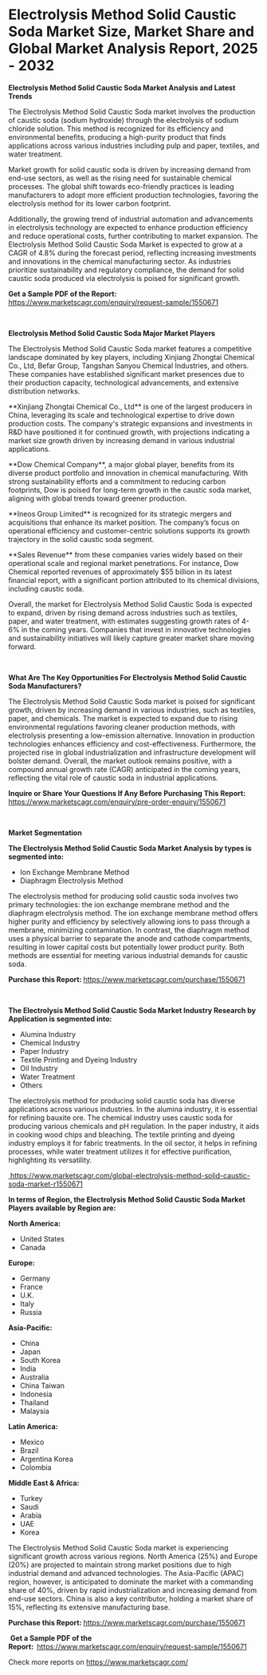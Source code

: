 <p><h1>Electrolysis Method Solid Caustic Soda Market Size, Market Share and Global Market Analysis Report, 2025 - 2032</h1></p><p><strong>Electrolysis Method Solid Caustic Soda Market Analysis and Latest Trends</strong></p>
<p><p>The Electrolysis Method Solid Caustic Soda market involves the production of caustic soda (sodium hydroxide) through the electrolysis of sodium chloride solution. This method is recognized for its efficiency and environmental benefits, producing a high-purity product that finds applications across various industries including pulp and paper, textiles, and water treatment.</p><p>Market growth for solid caustic soda is driven by increasing demand from end-use sectors, as well as the rising need for sustainable chemical processes. The global shift towards eco-friendly practices is leading manufacturers to adopt more efficient production technologies, favoring the electrolysis method for its lower carbon footprint.</p><p>Additionally, the growing trend of industrial automation and advancements in electrolysis technology are expected to enhance production efficiency and reduce operational costs, further contributing to market expansion. The Electrolysis Method Solid Caustic Soda Market is expected to grow at a CAGR of 4.8% during the forecast period, reflecting increasing investments and innovations in the chemical manufacturing sector. As industries prioritize sustainability and regulatory compliance, the demand for solid caustic soda produced via electrolysis is poised for significant growth.</p></p>
<p><strong>Get a Sample PDF of the Report:&nbsp;</strong> <a href="https://www.marketscagr.com/enquiry/request-sample/1550671?utm_campaign=3124&utm_medium=2&utm_source=Github&utm_content=ia&utm_term=02042025&utm_id=electrolysis-method-solid-caustic-soda">https://www.marketscagr.com/enquiry/request-sample/1550671</a></p>
<p>&nbsp;</p>
<p><strong>Electrolysis Method Solid Caustic Soda Major Market Players</strong></p>
<p><p>The Electrolysis Method Solid Caustic Soda market features a competitive landscape dominated by key players, including Xinjiang Zhongtai Chemical Co., Ltd, Befar Group, Tangshan Sanyou Chemical Industries, and others. These companies have established significant market presences due to their production capacity, technological advancements, and extensive distribution networks.</p><p>**Xinjiang Zhongtai Chemical Co., Ltd** is one of the largest producers in China, leveraging its scale and technological expertise to drive down production costs. The company's strategic expansions and investments in R&D have positioned it for continued growth, with projections indicating a market size growth driven by increasing demand in various industrial applications.</p><p>**Dow Chemical Company**, a major global player, benefits from its diverse product portfolio and innovation in chemical manufacturing. With strong sustainability efforts and a commitment to reducing carbon footprints, Dow is poised for long-term growth in the caustic soda market, aligning with global trends toward greener production.</p><p>**Ineos Group Limited** is recognized for its strategic mergers and acquisitions that enhance its market position. The company’s focus on operational efficiency and customer-centric solutions supports its growth trajectory in the solid caustic soda segment.</p><p>**Sales Revenue** from these companies varies widely based on their operational scale and regional market penetrations. For instance, Dow Chemical reported revenues of approximately $55 billion in its latest financial report, with a significant portion attributed to its chemical divisions, including caustic soda.</p><p>Overall, the market for Electrolysis Method Solid Caustic Soda is expected to expand, driven by rising demand across industries such as textiles, paper, and water treatment, with estimates suggesting growth rates of 4-6% in the coming years. Companies that invest in innovative technologies and sustainability initiatives will likely capture greater market share moving forward.</p></p>
<p>&nbsp;</p>
<p><strong>What Are The Key Opportunities For Electrolysis Method Solid Caustic Soda Manufacturers?</strong></p>
<p><p>The Electrolysis Method Solid Caustic Soda market is poised for significant growth, driven by increasing demand in various industries, such as textiles, paper, and chemicals. The market is expected to expand due to rising environmental regulations favoring cleaner production methods, with electrolysis presenting a low-emission alternative. Innovation in production technologies enhances efficiency and cost-effectiveness. Furthermore, the projected rise in global industrialization and infrastructure development will bolster demand. Overall, the market outlook remains positive, with a compound annual growth rate (CAGR) anticipated in the coming years, reflecting the vital role of caustic soda in industrial applications.</p></p>
<p><strong>Inquire or Share Your Questions If Any Before Purchasing This Report:</strong> <a href="https://www.marketscagr.com/enquiry/pre-order-enquiry/1550671?utm_campaign=3124&utm_medium=2&utm_source=Github&utm_content=ia&utm_term=02042025&utm_id=electrolysis-method-solid-caustic-soda">https://www.marketscagr.com/enquiry/pre-order-enquiry/1550671</a></p>
<p>&nbsp;</p>
<p><strong>Market Segmentation</strong></p>
<p><strong>The Electrolysis Method Solid Caustic Soda Market Analysis by types is segmented into:</strong></p>
<p><ul><li>Ion Exchange Membrane Method</li><li>Diaphragm Electrolysis Method</li></ul></p>
<p><p>The electrolysis method for producing solid caustic soda involves two primary technologies: the ion exchange membrane method and the diaphragm electrolysis method. The ion exchange membrane method offers higher purity and efficiency by selectively allowing ions to pass through a membrane, minimizing contamination. In contrast, the diaphragm method uses a physical barrier to separate the anode and cathode compartments, resulting in lower capital costs but potentially lower product purity. Both methods are essential for meeting various industrial demands for caustic soda.</p></p>
<p><strong>Purchase this Report:&nbsp;</strong><a href="https://www.marketscagr.com/purchase/1550671?utm_campaign=3124&utm_medium=2&utm_source=Github&utm_content=ia&utm_term=02042025&utm_id=electrolysis-method-solid-caustic-soda">https://www.marketscagr.com/purchase/1550671</a></p>
<p>&nbsp;</p>
<p><strong>The Electrolysis Method Solid Caustic Soda Market Industry Research by Application is segmented into:</strong></p>
<p><ul><li>Alumina Industry</li><li>Chemical Industry</li><li>Paper Industry</li><li>Textile Printing and Dyeing Industry</li><li>Oil Industry</li><li>Water Treatment</li><li>Others</li></ul></p>
<p><p>The electrolysis method for producing solid caustic soda has diverse applications across various industries. In the alumina industry, it is essential for refining bauxite ore. The chemical industry uses caustic soda for producing various chemicals and pH regulation. In the paper industry, it aids in cooking wood chips and bleaching. The textile printing and dyeing industry employs it for fabric treatments. In the oil sector, it helps in refining processes, while water treatment utilizes it for effective purification, highlighting its versatility.</p></p>
<p><a href="https://www.marketscagr.com/global-electrolysis-method-solid-caustic-soda-market-r1550671?utm_campaign=3124&utm_medium=2&utm_source=Github&utm_content=ia&utm_term=02042025&utm_id=electrolysis-method-solid-caustic-soda">&nbsp;https://www.marketscagr.com/global-electrolysis-method-solid-caustic-soda-market-r1550671</a></p>
<p><strong>In terms of Region, the Electrolysis Method Solid Caustic Soda Market Players available by Region are:</strong></p>
<p>
    <p> <strong> North America: </strong>
        <ul>
            <li>United States</li>
            <li>Canada</li>
        </ul>
        </p> 
    <p> <strong> Europe: </strong>
        <ul>
            <li>Germany</li>
            <li>France</li>
            <li>U.K.</li>
            <li>Italy</li>
            <li>Russia</li>
        </ul>
        </p> 
    <p> <strong> Asia-Pacific: </strong>
        <ul>
            <li>China</li>
            <li>Japan</li>
            <li>South Korea</li>
            <li>India</li>
            <li>Australia</li>
            <li>China Taiwan</li>
            <li>Indonesia</li>
            <li>Thailand</li>
            <li>Malaysia</li>
        </ul>
        </p> 
    <p> <strong> Latin America: </strong>
        <ul>
            <li>Mexico</li>
            <li>Brazil</li>
            <li>Argentina Korea</li>
            <li>Colombia</li>
        </ul>
        </p> 
    <p> <strong> Middle East & Africa: </strong>
        <ul>
            <li>Turkey</li>
            <li>Saudi</li>
            <li>Arabia</li>
            <li>UAE</li>
            <li>Korea</li>
        </ul>
    </p>
    </p>
<p><p>The Electrolysis Method Solid Caustic Soda market is experiencing significant growth across various regions. North America (25%) and Europe (20%) are projected to maintain strong market positions due to high industrial demand and advanced technologies. The Asia-Pacific (APAC) region, however, is anticipated to dominate the market with a commanding share of 40%, driven by rapid industrialization and increasing demand from end-use sectors. China is also a key contributor, holding a market share of 15%, reflecting its extensive manufacturing base.</p></p>
<p><strong>Purchase this Report: </strong><a href="https://www.marketscagr.com/purchase/1550671?utm_campaign=3124&utm_medium=2&utm_source=Github&utm_content=ia&utm_term=02042025&utm_id=electrolysis-method-solid-caustic-soda">https://www.marketscagr.com/purchase/1550671</a></p>
<p>&nbsp;<strong>Get a Sample PDF of the Report:&nbsp;&nbsp;</strong><a href="https://www.marketscagr.com/enquiry/request-sample/1550671?utm_campaign=3124&utm_medium=2&utm_source=Github&utm_content=ia&utm_term=02042025&utm_id=electrolysis-method-solid-caustic-soda">https://www.marketscagr.com/enquiry/request-sample/1550671</a></p>
<p><strong></strong></p>
<p>Check more reports on <a href="https://www.marketscagr.com/?utm_campaign=3124&utm_medium=2&utm_source=Github&utm_content=ia&utm_term=02042025&utm_id=electrolysis-method-solid-caustic-soda">https://www.marketscagr.com/</a></p>